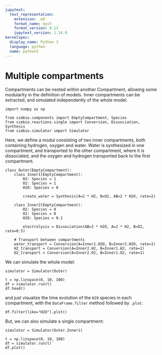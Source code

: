 ```yaml
---
jupytext:
  text_representation:
    extension: .md
    format_name: myst
    format_version: 0.13
    jupytext_version: 1.14.0
kernelspec:
  display_name: Python 3
  language: python
  name: python3
---
```


# Multiple compartments

Compartments can be nested within another Compartment,
allowing some modularity in the definition of models.
Inner compartments can be extracted,
and simulated independently of the whole model.

```{code-cell} ipython3
import numpy as np

from simbio.components import EmptyCompartment, Species
from simbio.reactions.single import Conversion, Dissociation, Synthesis
from simbio.simulator import Simulator
```

Here,
we define a modul consisting of two inner compartments,
both containing hydrogen, oxygen and water.
Water is synthesized in one compartment, and
transported to the other compartment,
where it is dissociated, and
the oxygen and hydrogen transported back to the first compartment.

```{code-cell} ipython3
class Outer(EmptyCompartment):
    class Inner1(EmptyCompartment):
        H2: Species = 1
        O2: Species = 1
        H2O: Species = 0

        create_water = Synthesis(A=2 * H2, B=O2, AB=2 * H2O, rate=2)

    class Inner2(EmptyCompartment):
        H2: Species = 0
        O2: Species = 0
        H2O: Species = 0.1

        electrolysis = Dissociation(AB=2 * H2O, A=2 * H2, B=O2, rate=0.5)

    # Transport between compartments
    water_transport = Conversion(A=Inner1.H2O, B=Inner2.H2O, rate=1)
    H2_transport = Conversion(A=Inner2.H2, B=Inner1.H2, rate=1)
    O2_transport = Conversion(A=Inner2.O2, B=Inner1.O2, rate=1)
```

We can simulate the whole model:

```{code-cell} ipython3
simulator = Simulator(Outer)

t = np.linspace(0, 10, 100)
df = simulator.run(t)
df.head()
```

and just visualize the time evolution of the `H20` species in each compartment,
with the `DataFrame.filter` method followed by `.plot`:

```{code-cell} ipython3
df.filter(like="H2O").plot()
```

But,
we can also simulate a single compartment:

```{code-cell} ipython3
simulator = Simulator(Outer.Inner1)

t = np.linspace(0, 10, 100)
df = simulator.run(t)
df.plot()
```
